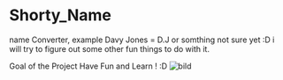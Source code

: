 # Shorty_Name
name Converter,  example  Davy Jones  =  D.J or somthing not sure yet :D
i will try to figure out some other fun things to do with it. 

Goal of the Project Have Fun and Learn ! :D
![bild](https://user-images.githubusercontent.com/70508714/139811505-01827725-6b32-4973-80a4-6e1bff33c25b.png)
